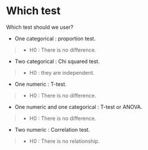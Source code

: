 # Which test

Which test should we user?

- One categorical : proportion test.
> - H0 : There is no difference.
- Two categorical : Chi squared test.
> - H0 : they are independent.
- One numeric : T-test.
> - H0 : There is no difference.
- One numeric and one categorical : T-test or ANOVA.
> - H0 : There is no difference.
- Two numeric : Correlation test.
> - H0 : There is no relationship.
